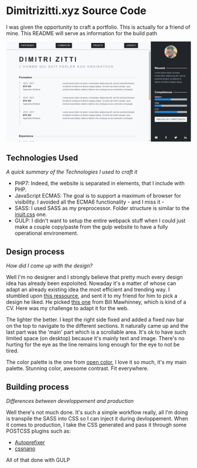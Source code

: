 # Dimitrizitti.xyz Source Code

I was given the opportunity to craft a portfolio. This is actually for a friend of mine. This README will serve as information for the build path

![website screenshot](assets/showcase.png?raw=true)

## Technologies Used
*A quick summary of the Technologies I used to craft it*

* PHP7: Indeed, the website is separated in elements, that I include with PHP.
* JavaScript ECMA5: The goal is to support a maximum of browser for visibility. I avoided all the ECMA6 functionality - and I miss it -
* SASS: I used SASS as my preprocessor. Folder structure is similar to the [inuit.css](https://github.com/inuitcss/inuitcss) one.
* GULP: I didn't want to setup the entire webpack stuff when I could just make a couple copy/paste from the gulp website to have a fully operational environement.

## Design process
*How did I come up with the design?*

Well I'm no designer and I strongly believe that pretty much every design idea has already been expoloited. Nowaday it's a matter of whose can adapt an already existing idea the most efficient and trending way. I stumbled upon [this ressource](https://github.com/inuitcss/inuitcss), and sent it to my friend for him to pick a design he liked. He picked [this one](https://dribbble.com/shots/2929204-Pro-Resume-CV-Sam) from Bill Mawhinney, which is kind of a CV. Here was my challenge to adapt it for the web.

The lighter the better. I kept the right side fixed and added a fixed nav bar on the top to navigate to the different sections. It naturally came up and the last part was the 'main' part which is a scrollable area. It's ok to have such limited space (on desktop) because it's mainly text and image. There's no hurting for the eye as the line remains long enough for the eye to not be tired.

The color palette is the one from [open color](https://yeun.github.io/open-color/), I love it so much, it's my main palette. Stunning color, awesome contrast. Fit everywhere.

## Building process
*Differences between developpement and production*

Well there's not much done. It's such a simple workflow really, all I'm doing is transpile the SASS into CSS so I can inject it during devloppement. When it comes to production, I take the CSS generated and pass it through some POSTCSS plugins such as:

* [Autoprefixer](https://autoprefixer.github.io/)
* [cssnano](http://cssnano.co/)

All of that done with GULP
